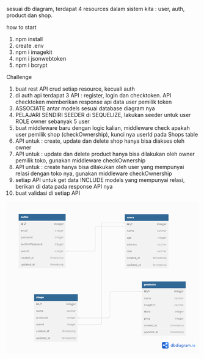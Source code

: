 sesuai db diagram, terdapat 4 resources dalam sistem kita : user, auth, product dan shop.

how to start

1. npm install
2. create .env
3. npm i imagekit
4. npm i jsonwebtoken
5. npm i bcrypt

Challenge

1. buat rest API crud setiap resource, kecuali auth
2. di auth api terdapat 3 API : register, login dan checktoken. API checktoken memberikan response api data user pemilik token
3. ASSOCIATE antar models sesuai database diagram nya
4. PELAJARI SENDIRI SEEDER di SEQUELIZE, lakukan seeder untuk user ROLE owner sebanyak 5 user
5. buat middleware baru dengan logic kalian, middleware check apakah user pemilik shop (checkOwnership), kunci nya userId pada Shops table
6. API untuk : create, update dan delete shop hanya bisa diakses oleh owner
7. API untuk : update dan delete product hanya bisa dilakukan oleh owner pemilik toko, gunakan middleware checkOwnership
8. API untuk : create hanya bisa dilakukan oleh user yang mempunyai relasi dengan toko nya, gunakan middleware checkOwnership
9. setiap API untuk get data INCLUDE models yang mempunyai relasi, berikan di data pada response API nya
10. buat validasi di setiap API

![My Image](/public/img/db-diagram.png)
